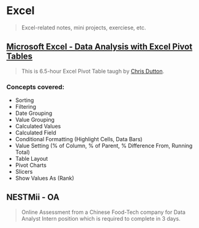 # Excel
> Excel-related notes, mini projects, exerciese, etc.

## [Microsoft Excel - Data Analysis with Excel Pivot Tables](https://www.udemy.com/course/data-analysis-with-excel-pivot-tables/)
> This is 6.5-hour Excel Pivot Table taugh by [Chris Dutton](https://www.linkedin.com/in/csdutton/). 

### Concepts covered:
* Sorting
* Filtering
* Date Grouping
* Value Grouping
* Calculated Values
* Calculated Field
* Conditional Formatting (Highlight Cells, Data Bars)
* Value Setting (% of Column, % of Parent, % Difference From, Running Total) 
* Table Layout
* Pivot Charts
* Slicers
* Show Values As (Rank)

## NESTMii - OA
> Online Assessment from a Chinese Food-Tech company for Data Analyst Intern position which is required to complete in 3 days.
